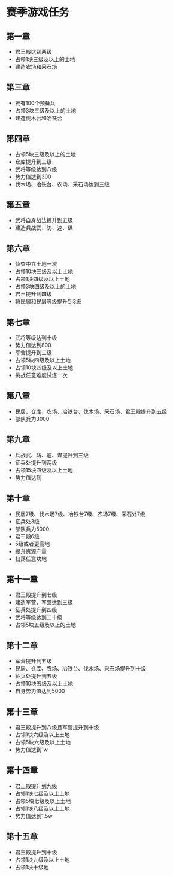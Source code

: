 # 赛季游戏任务

## 第一章
- 君王殿达到两级
- 占领1块三级及以上的土地
- 建造农场和采石场

## 第三章
- 拥有100个预备兵
- 占领3块三级及以上的土地
- 建造伐木台和冶铁台

## 第四章
- 占领5块三级及以上的土地
- 仓库提升到三级
- 武将等级达到八级
- 势力值达到300
- 伐木场、冶铁台、农场、采石场达到三级

## 第五章
- 武将自身战法提升到五级
- 建造兵战武、防、速、谋

## 第六章
- 侦查中立土地一次
- 占领10块三级及以上土地
- 占领1块四级及以上土地
- 占领3块四级及以上的土地
- 君王提升到四级
- 将民居和民居等级提升到3级

## 第七章
- 武将等级达到十级
- 势力值达到800
- 军舍提升到三级
- 占领5块四级及以上土地
- 占领10块四级及以上土地
- 挑战任意难度试炼一次

## 第八章
- 民居、仓库、农场、冶铁台、伐木场、采石场、君王殿提升到五级
- 部队兵力3000

## 第九章
- 兵战武、防、速、谋提升到三级
- 征兵处提升到两级
- 占领15块四级及以上土地
- 势力值达到

## 第十章
- 民居7级、伐木场7级、冶铁台7级、农场7级、采石处7级
- 征兵处3级
- 部队兵力5000
- 君干殿6级
- 5级或者更高地
- 提升资源产量
- 扫荡任意块地

## 第十一章
- 君王殿提升到七级
- 建造军营，军营达到三级
- 征兵处提升到四级
- 武将等级达到二十级
- 占领5块五级及以上的土地

## 第十二章
- 军营提升到五级
- 民居、仓库、农场、冶铁台、伐木场、采石场提升到十级
- 征兵处提升到五级
- 占领10块五级及以上土地
- 自身势力值达到5000

## 第十三章
- 君王殿提升到八级且军营提升到十级
- 占领1块六级及以上土地
- 占领5块六级及以上土地
- 势力值达到1w

## 第十四章
- 君王殿提升到九级
- 占领1块七级及以上土地
- 占领5块七级及以上土地
- 占领1块八级及以上土地
- 势力值达到1.5w

## 第十五章
- 君王殿提升到十级
- 占领1块九级及以上土地
- 占领1块十级地
